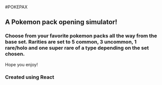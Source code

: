 #POKEPAX

## A Pokemon pack opening simulator!

### Choose from your favorite pokemon packs all the way from the base set. Rarities are set to 5 common, 3 uncommon, 1 rare/holo and one super rare of a type depending on the set chosen.

Hope you enjoy!







### Created using React


